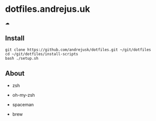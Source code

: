 # dotfiles.andrejus.uk
☁

## Install
```
git clone https://github.com/andrejusk/dotfiles.git ~/git/dotfiles
cd ~/git/dotfiles/install-scripts
bash ./setup.sh
```

## About
* zsh
* oh-my-zsh
* spaceman

* brew

